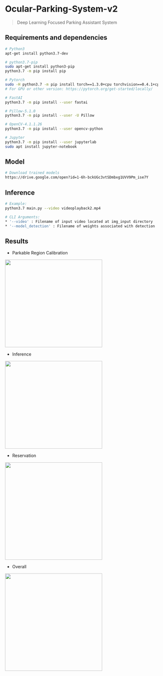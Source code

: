 # Ocular-Parking-System-v2

> Deep Learning Focused Parking Assistant System

## Requirements and dependencies

``` bash
# Python3
apt-get install python3.7-dev

# python3.7-pip
sudo apt-get install python3-pip
python3.7 -m pip install pip

# Pytorch
sudo -H python3.7 -m pip install torch==1.3.0+cpu torchvision==0.4.1+cpu -f https://download.pytorch.org/whl/torch_stable.html
# For GPU or other version: https://pytorch.org/get-started/locally/

# FastAI
python3.7 -m pip install --user fastai

# Pillow-5.1.0
python3.7 -m pip install --user -U Pillow

# OpenCV-4.1.1.26
python3.7 -m pip install --user opencv-python

# Jupyter
python3.7 -m pip install --user jupyterlab
sudo apt install jupyter-notebook
```

## Model

``` bash
# Download trained models
https://drive.google.com/open?id=1-6h-bckUGc3vtSDmbxg1UVV9Pm_ise7Y
```

## Inference

``` bash
# Example:
python3.7 main.py --video videoplayback2.mp4

# CLI Arguments:
* '--video' : Filename of input video located at img_input directory
* '--model_detection' : Filename of weights associated with detection
```

## Results

* Parkable Region Calibration

<img src="https://raw.githubusercontent.com/Skelliger7/Ocular-Parking-System-v2/master/vid_output/1_calibrate.gif?token=AIORJVKTQLFI5EY4YVZS4UK6G2NLQ" width="320" height="289">

* Inference

<img src="https://github.com/Skelliger7/Ocular-Parking-System-v2/raw/master/vid_output/2_inference.gif" width="320" height="289">

* Reservation

<img src="https://raw.githubusercontent.com/Skelliger7/Ocular-Parking-System-v2/master/vid_output/3_reservation.gif?token=AIORJVPSVMPQBJLMLDX5GFC6G2N6Y" width="320" height="321">

* Overall

<img src="https://github.com/Skelliger7/Ocular-Parking-System-v2/blob/master/vid_output/4_overall.gif?raw=true" width="320" height="321">
